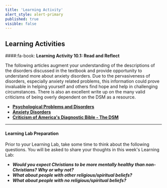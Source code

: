 ```yaml
---
title: 'Learning Activity'
alert_style: alert-primary
published: true
visible: false
---
```


## Learning Activities

####:fa-book: **Learning Activity 10.1: Read and Reflect**

The following articles augment your understanding of the descriptions of the disorders discussed in the textbook and provide opportunity to understand more about anxiety disorders. Due to the pervasiveness of disorders, especially anxiety related problems, this information could prove invaluable in helping yourself and others find hope and help in challenging circumstances. There is also an excellent write up on the many valid criticisms of being overly dependent on the DSM as a resource.

- [**Psychological Problems and Disorders**](http://www.psychologyinfo.com/problems/)
- [**Anxiety Disorders**](http://www.psychologyinfo.com/problems/anxiety.html)
- [**Criticism of America's Diagnostic Bible - The DSM**](http://www.oregoncounseling.org/Diagnosis/CriticismOfDSM.htm)


---

#### **Learning Lab Preparation**

Prior to your Learning Lab, take some time to think about the following questions. You will be asked to share your thoughts in this week's Learning Lab:

 - ***Would you expect Christians to be more mentally healthy than non-Christians? Why or why not?***
 - ***What about people with other religious/spiritual beliefs?***
 - ***What about people with no religious/spiritual beliefs?***

